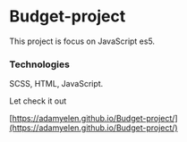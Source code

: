 # Budget-project


This project is focus on JavaScript es5.



### Technologies

SCSS, HTML, JavaScript.


Let check it out


[https://adamyelen.github.io/Budget-project/](https://adamyelen.github.io/Budget-project/)
